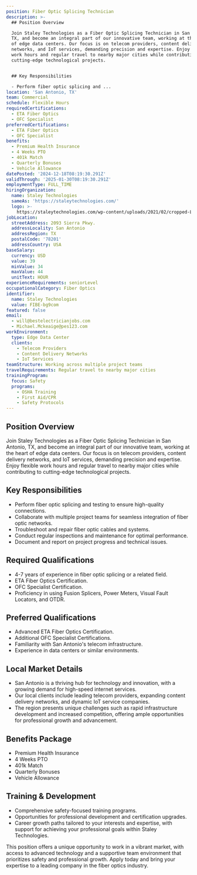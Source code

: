 ```yaml
---
position: Fiber Optic Splicing Technician
description: >-
  ## Position Overview

  Join Staley Technologies as a Fiber Optic Splicing Technician in San Antonio,
  TX, and become an integral part of our innovative team, working at the heart
  of edge data centers. Our focus is on telecom providers, content delivery
  networks, and IoT services, demanding precision and expertise. Enjoy flexible
  work hours and regular travel to nearby major cities while contributing to
  cutting-edge technological projects.


  ## Key Responsibilities

  - Perform fiber optic splicing and ...
location: 'San Antonio, TX'
team: Commercial
schedule: Flexible Hours
requiredCertifications:
  - ETA Fiber Optics
  - OFC Specialist
preferredCertifications:
  - ETA Fiber Optics
  - OFC Specialist
benefits:
  - Premium Health Insurance
  - 4 Weeks PTO
  - 401k Match
  - Quarterly Bonuses
  - Vehicle Allowance
datePosted: '2024-12-18T08:19:30.291Z'
validThrough: '2025-01-30T08:19:30.291Z'
employmentType: FULL_TIME
hiringOrganization:
  name: Staley Technologies
  sameAs: 'https://staleytechnologies.com/'
  logo: >-
    https://staleytechnologies.com/wp-content/uploads/2021/02/cropped-Logo_StaleyTechnologies.png
jobLocation:
  streetAddress: 2093 Sierra Pkwy.
  addressLocality: San Antonio
  addressRegion: TX
  postalCode: '78201'
  addressCountry: USA
baseSalary:
  currency: USD
  value: 39
  minValue: 34
  maxValue: 44
  unitText: HOUR
experienceRequirements: seniorLevel
occupationalCategory: Fiber Optics
identifier:
  name: Staley Technologies
  value: FIBE-bg9com
featured: false
email:
  - will@bestelectricianjobs.com
  - Michael.Mckeaige@pes123.com
workEnvironment:
  type: Edge Data Center
  clients:
    - Telecom Providers
    - Content Delivery Networks
    - IoT Services
teamStructure: Working across multiple project teams
travelRequirements: Regular travel to nearby major cities
trainingProgram:
  focus: Safety
  programs:
    - OSHA Training
    - First Aid/CPR
    - Safety Protocols
---
```




## Position Overview
Join Staley Technologies as a Fiber Optic Splicing Technician in San Antonio, TX, and become an integral part of our innovative team, working at the heart of edge data centers. Our focus is on telecom providers, content delivery networks, and IoT services, demanding precision and expertise. Enjoy flexible work hours and regular travel to nearby major cities while contributing to cutting-edge technological projects.

## Key Responsibilities
- Perform fiber optic splicing and testing to ensure high-quality connections.
- Collaborate with multiple project teams for seamless integration of fiber optic networks.
- Troubleshoot and repair fiber optic cables and systems.
- Conduct regular inspections and maintenance for optimal performance.
- Document and report on project progress and technical issues.

## Required Qualifications
- 4-7 years of experience in fiber optic splicing or a related field.
- ETA Fiber Optics Certification.
- OFC Specialist Certification.
- Proficiency in using Fusion Splicers, Power Meters, Visual Fault Locators, and OTDR.

## Preferred Qualifications
- Advanced ETA Fiber Optics Certification.
- Additional OFC Specialist Certifications.
- Familiarity with San Antonio's telecom infrastructure.
- Experience in data centers or similar environments.

## Local Market Details
- San Antonio is a thriving hub for technology and innovation, with a growing demand for high-speed internet services.
- Our local clients include leading telecom providers, expanding content delivery networks, and dynamic IoT service companies.
- The region presents unique challenges such as rapid infrastructure development and increased competition, offering ample opportunities for professional growth and advancement.

## Benefits Package
- Premium Health Insurance
- 4 Weeks PTO
- 401k Match
- Quarterly Bonuses
- Vehicle Allowance

## Training & Development
- Comprehensive safety-focused training programs.
- Opportunities for professional development and certification upgrades.
- Career growth paths tailored to your interests and expertise, with support for achieving your professional goals within Staley Technologies.

This position offers a unique opportunity to work in a vibrant market, with access to advanced technology and a supportive team environment that prioritizes safety and professional growth. Apply today and bring your expertise to a leading company in the fiber optics industry.
